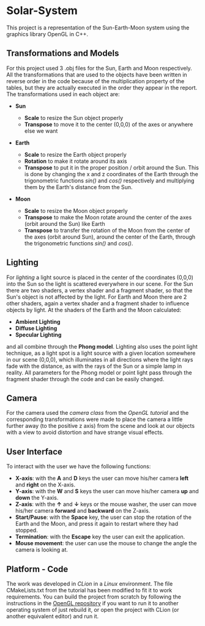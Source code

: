 # Solar-System
This project is a representation of the Sun-Earth-Moon system using the graphics library OpenGL in C++.

## Transformations and Models
For this project used 3 .obj files for the Sun, Earth and Moon respectively. All the transformations that are used to the objects have been written in reverse order in the code because of the multiplication property of the tables, but they are actually executed in the order they appear in the report. The transformations used in each object are:

- **Sun**

  - **Scale** to resize the Sun object properly
  - **Transpose** to move it to the center (0,0,0) of the axes or anywhere else we want 

- **Earth**
  
  - **Scale** to resize the Earth object properly
  - **Rotation** to make it rotate around its axis
  - **Transpose** to put it in the proper position / orbit around the Sun. This is done by changing the x and z coordinates of the Earth through the trigonometric functions *sin()* and *cos()* respectively and multiplying them by
the Earth's distance from the Sun.

- **Moon**

  - **Scale** to resize the Moon object properly
  - **Transpose** to make the Moon rotate around the center of the axes (orbit around the Sun) like Earth
  - **Transpose** to transfer the rotation of the Moon from the center of the axes (orbit around Sun), around the center of the Earth, through the trigonometric functions *sin()* and *cos()*.

## Lighting

For *lighting* a light source is placed in the center of the coordinates (0,0,0) into the Sun so the light is scattered everywhere in our scene. For the Sun there are two shaders, a vertex shader and a fragment shader, so that the Sun's object is not affected by the light. For Earth and Moon there are 2 other shaders, again a vertex shader and a fragment shader to influence objects by light. At the shaders of the Earth and the Moon calculated:

  - **Ambient Lighting**
  - **Diffuse Lighting**
  - **Specular Lighting**
  
and all combine through the **Phong model**. Lighting also uses the point light technique, as a light spot is a light source with a given location somewhere in our scene (0,0,0), which illuminates in all directions where the light rays fade with the distance, as with the rays of the Sun or a simple lamp in reality. All parameters for the Phong model or point light pass through the fragment shader through the code and can be easily changed.

## Camera

For the camera used the *camera class* from the *OpenGL tutorial* and the corresponding transformations were made to place the camera a little further away (to the positive z axis) from the scene and look at our objects with a view to avoid distortion and have strange visual effects.

## User Interface

To interact with the user we have the following functions:

  - **X-axis**: with the **A** and **D** keys the user can move his/her camera **left** and **right** on the X-axis.
  - **Y-axis**: with the **W** and **S** keys the user can move his/her camera **up** and **down** the Y-axis.
  - **Z-axis**: with the **↑** and **↓** keys or the mouse washer, the user can move his/her camera **forward** and **backward** on the Z-axis.
  - **Start/Pause**: with the **Space** key, the user can stop the rotation of the Earth and the Moon, and press it again to restart where they had stopped.
  - **Termination**: with the **Escape** key the user can exit the application.
  - **Mouse movement**: the user can use the mouse to change the angle the camera is looking at.

## Platform - Code

The work was developed in *CLion* in a *Linux* environment. The file CMakeLists.txt from the tutorial has been modified to fit it to work requirements. You can build the project from scratch by following the instructions in the [OpenGL repository](https://github.com/JoeyDeVries/LearnOpenGL) if you want to run it to another operating system of just rebuild it, or open the project with CLion (or another equivalent editor) and run it.
